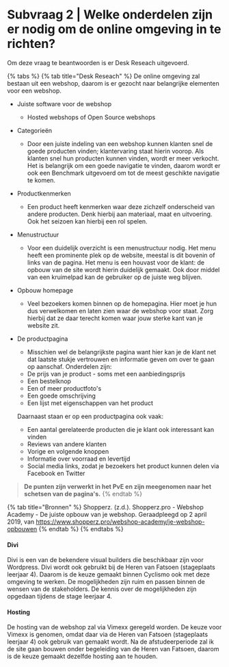 # Subvraag 2 \| Welke onderdelen zijn er nodig om de online omgeving in te richten?

Om deze vraag te beantwoorden is er Desk Reseach uitgevoerd.

{% tabs %}
{% tab title="Desk Reseach" %}
De online omgeving zal bestaan uit een webshop, daarom is er gezocht naar belangrijke elementen voor een webshop. 

* Juiste software voor de webshop
  * Hosted webshops of Open Source  webshops
* Categorieën  
  * Door een juiste indeling van een webshop kunnen klanten snel de goede producten vinden; klantervaring staat hierin voorop. Als klanten snel hun producten kunnen vinden, wordt er meer verkocht. Het is belangrijk om een goede navigatie te vinden, daarom wordt er ook een Benchmark uitgevoerd om tot de meest geschikte navigatie te komen.
* Productkenmerken
  * Een product heeft kenmerken waar deze zichzelf onderscheid van andere producten. Denk hierbij aan materiaal, maat en uitvoering. Ook het seizoen kan hierbij een rol spelen.
* Menustructuur
  * Voor een duidelijk overzicht is een menustructuur nodig. Het menu heeft een prominente plek op de website, meestal is dit bovenin of links van de pagina. Het menu is een houvast voor de klant: de opbouw van de site wordt hierin duidelijk gemaakt. Ook door middel van een kruimelpad kan de gebruiker op de juiste weg blijven.
* Opbouw homepage
  * Veel bezoekers komen binnen op de homepagina. Hier moet je hun dus verwelkomen en laten zien waar de webshop voor staat. Zorg hierbij dat ze daar terecht komen waar jouw sterke kant van je website zit.
* De productpagina

  * Misschien wel de belangrijkste pagina want hier kan je de klant net dat laatste stukje vertrouwen en informatie geven om over te gaan op aanschaf. Onderdelen zijn:
  * De prijs van je product - soms met een aanbiedingsprijs
  * Een bestelknop
  * Een of meer productfoto's
  * Een goede omschrijving
  * Een lijst met eigenschappen van het product

  Daarnaast staan er op een productpagina ook vaak:

  * Een aantal gerelateerde producten die je klant ook interessant kan vinden
  * Reviews van andere klanten
  * Vorige en volgende knoppen
  * Informatie over voorraad en levertijd
  * Social media links, zodat je bezoekers het product kunnen delen via Facebook en Twitter

> **De punten zijn verwerkt in het PvE en zijn meegenomen naar het schetsen van de pagina's.**
{% endtab %}

{% tab title="Bronnen" %}
Shopperz. \(z.d.\). Shopperz.pro - Webshop Academy - De juiste opbouw van je webshop. Geraadpleegd op 2 april 2019, van https://www.shopperz.pro/webshop-academy/je-webshop-opbouwen
{% endtab %}
{% endtabs %}

####  **Divi**

Divi is een van de bekendere visual builders die beschikbaar zijn voor Wordpress. Divi wordt ook gebruikt bij de Heren van Fatsoen \(stageplaats leerjaar 4\). Daarom is de keuze gemaakt binnen Cyclismo ook met deze omgeving te werken. De mogelijkheden zijn ruim en passen binnen de wensen van de stakeholders. De kennis over de mogelijkheden zijn opgedaan tijdens de stage leerjaar 4. 

#### **Hosting**

De hosting van de webshop zal via Vimexx geregeld worden. De keuze voor Vimexx is genomen, omdat daar via de Heren van Fatsoen \(stageplaats leerjaar 4\) ook gebruik van gemaakt wordt. Na de afstudeerperiode zal ik de site gaan bouwen onder begeleiding van de Heren van Fatsoen, daarom is de keuze gemaakt dezelfde hosting aan te houden.



